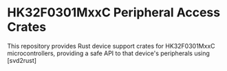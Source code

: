 # HK32F0301MxxC Peripheral Access Crates

This repository provides Rust device support crates for HK32F0301MxxC
microcontrollers, providing a safe API to that device's peripherals using
[svd2rust]